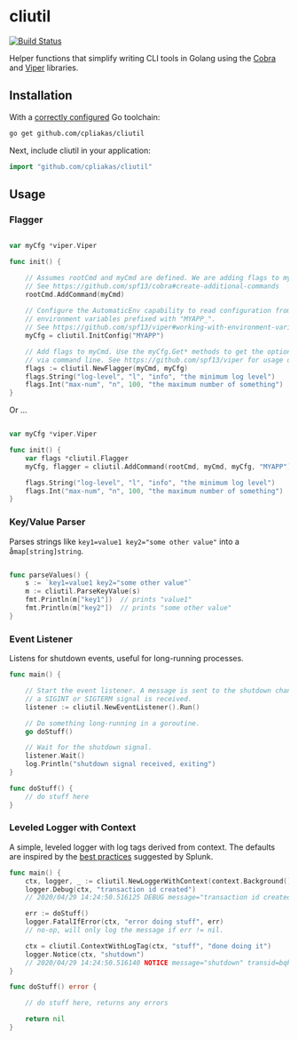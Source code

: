 # cliutil

[![Build Status](https://travis-ci.org/cpliakas/cliutil.svg?branch=master)](https://travis-ci.org/cpliakas/cliutil)

Helper functions that simplify writing CLI tools in Golang using the [Cobra](https://github.com/spf13/cobra) and [Viper](https://github.com/spf13/viper) libraries.

## Installation

With a [correctly configured](https://golang.org/doc/install#testing) Go toolchain:

```sh
go get github.com/cpliakas/cliutil
```

Next, include cliutil in your application:

```go
import "github.com/cpliakas/cliutil"
```

## Usage

### Flagger

```go

var myCfg *viper.Viper

func init() {

	// Assumes rootCmd and myCmd are defined. We are adding flags to myCmd.
	// See https://github.com/spf13/cobra#create-additional-commands
	rootCmd.AddCommand(myCmd)
    
	// Configure the AutomaticEnv capability to read configuration from
	// environment variables prefixed with "MYAPP_".
	// See https://github.com/spf13/viper#working-with-environment-variables
	myCfg = cliutil.InitConfig("MYAPP")

	// Add flags to myCmd. Use the myCfg.Get* methods to get the options passed
	// via command line. See https://github.com/spf13/viper for usage docs.
	flags := cliutil.NewFlagger(myCmd, myCfg)
	flags.String("log-level", "l", "info", "the minimum log level")
	flags.Int("max-num", "n", 100, "the maximum number of something")
}
```

Or ...

```go

var myCfg *viper.Viper

func init() {
	var flags *cliutil.Flagger
	myCfg, flagger = cliutil.AddCommand(rootCmd, myCmd, myCfg, "MYAPP")

	flags.String("log-level", "l", "info", "the minimum log level")
	flags.Int("max-num", "n", 100, "the maximum number of something")
}

```

### Key/Value Parser

Parses strings like `key1=value1 key2="some other value"` into a å`map[string]string`.

```go

func parseValues() {
	s := `key1=value1 key2="some other value"`
	m := cliutil.ParseKeyValue(s)
	fmt.Println(m["key1"])  // prints "value1"
	fmt.Println(m["key2"])  // prints "some other value"
}

```

### Event Listener

Listens for shutdown events, useful for long-running processes.

```go
func main() {

	// Start the event listener. A message is sent to the shutdown channel when
	// a SIGINT or SIGTERM signal is received.
	listener := cliutil.NewEventListener().Run()

	// Do something long-running in a goroutine.
	go doStuff()

	// Wait for the shutdown signal.
	listener.Wait()
	log.Println("shutdown signal received, exiting")
}

func doStuff() {
	// do stuff here
}
```

### Leveled Logger with Context

A simple, leveled logger with log tags derived from context. The defaults are inspired by the [best practices](https://dev.splunk.com/enterprise/docs/developapps/logging/loggingbestpractices/) suggested by Splunk.

```go
func main() {
	ctx, logger, _ := cliutil.NewLoggerWithContext(context.Background(), cliutil.LogDebug)
	logger.Debug(ctx, "transaction id created")
	// 2020/04/29 14:24:50.516125 DEBUG message="transaction id created" transid=bqkoscmg10l5tdt068i0

	err := doStuff()
	logger.FatalIfError(ctx, "error doing stuff", err)
	// no-op, will only log the message if err != nil.

	ctx = cliutil.ContextWithLogTag(ctx, "stuff", "done doing it")
	logger.Notice(ctx, "shutdown")
	// 2020/04/29 14:24:50.516140 NOTICE message="shutdown" transid=bqkoscmg10l5tdt068i0 stuff="done doing it"
}

func doStuff() error {

	// do stuff here, returns any errors

	return nil
}
```